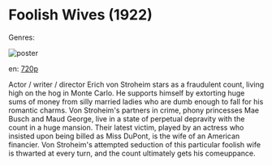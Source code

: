 # Foolish Wives (1922)

Genres: 

![poster](http://image.tmdb.org/t/p/w500/zCKJkGlGtFMGtRIn4b2ZmwC5R3Q.jpg)

en:
  [720p](magnet:?xt=urn:btih:CCF785CDC4AB12BB7FEC0A26C5FA650F103AD45D&tr=udp://glotorrents.pw:6969/announce&tr=udp://tracker.opentrackr.org:1337/announce&tr=udp://torrent.gresille.org:80/announce&tr=udp://tracker.openbittorrent.com:80&tr=udp://tracker.coppersurfer.tk:6969&tr=udp://tracker.leechers-paradise.org:6969&tr=udp://p4p.arenabg.ch:1337&tr=udp://tracker.internetwarriors.net:1337)
  


Actor / writer / director Erich von Stroheim stars as a fraudulent count, living high on the hog in Monte Carlo. He supports himself by extorting huge sums of money from silly married ladies who are dumb enough to fall for his romantic charms. Von Stroheim's partners in crime, phony princesses Mae Busch and Maud George, live in a state of perpetual depravity with the count in a huge mansion. Their latest victim, played by an actress who insisted upon being billed as Miss DuPont, is the wife of an American financier. Von Stroheim's attempted seduction of this particular foolish wife is thwarted at every turn, and the count ultimately gets his comeuppance.